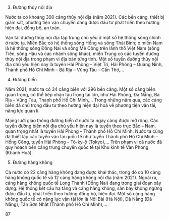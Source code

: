 3. Đường thủy nội địa

Nước ta có khoảng 300 cảng thủy nội địa (năm 2021). Các bến cảng, thiết bị giám sát, phương tiện vận chuyển đang được đầu tư phát triển theo hướng hiện đại, đồng bộ, an toàn.

Vận tải đường thủy nội địa tập trung chủ yếu ở một số hệ thống sông chính ở nước ta. Miền Bắc có hệ thống sông Hồng và sông Thái Bình; ở miền Nam là hệ thống sông Đồng Nai và sông Mê Công trên lãnh thổ Việt Nam (sông Tiền, sông Hậu và các nhánh sông khác); miền Trung có các tuyến đường thủy nội địa trong phạm vi địa bàn từng tỉnh. Một số tuyến đường thủy nội địa chủ yếu hiện nay là tuyến Hải Phòng – Việt Trì, Hải Phòng – Quảng Ninh, Thành phố Hồ Chí Minh – Bà Rịa – Vũng Tàu – Cần Thơ,...

4. Đường biển

Năm 2021, nước ta có 34 cảng biển với 296 bến cảng. Một số cảng biển quan trọng, có thể tiếp nhận tàu trọng tải lớn, như Hải Phòng, Đà Nẵng, Bà Rịa – Vũng Tàu, Thành phố Hồ Chí Minh,... Trong những năm qua, các cảng biển đã chú trọng đầu tư theo hướng hiện đại hoá về phương tiện vận tải, năng lực quản lí.

Mạng lưới giao thông đường biển ở nước ta ngày càng được mở rộng. Các tuyến đường biển nội địa chủ yếu hiện nay là tuyến theo trục Bắc – Nam, quan trọng nhất là tuyến Hải Phòng – Thành phố Hồ Chí Minh. Nước ta cũng đã thiết lập các tuyến vận tải quốc tế như tuyến Thành phố Hồ Chí Minh – Hồng Công, tuyến Hải Phòng – Tô-ky-ô (Tokyo),... Trên phạm vi cả nước đã quy hoạch bến cảng trung chuyển quốc tế tại Khu kinh tế Vân Phong (Khánh Hoà).

5. Đường hàng không

Cả nước có 22 cảng hàng không đang được khai thác, trong đó có 10 cảng hàng không quốc tế và 12 cảng hàng không nội địa (năm 2021). Ngoài ra, cảng hàng không quốc tế Long Thành (Đồng Nai) đang trong giai đoạn xây dựng. Hệ thống kết cấu hạ tầng và cảng hàng không, sân bay không ngừng được đầu tư, phát triển theo hướng đồng bộ, hiện đại. Một số cảng hàng không quốc tế có năng lực vận tải lớn là Nội Bài (Hà Nội), Đà Nẵng (Đà Nẵng), Tân Sơn Nhất (Thành phố Hồ Chí Minh),...

87